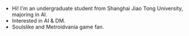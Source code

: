 - Hi! I'm an undergraduate student from Shanghai Jiao Tong University, majoring in AI.
- Interested in AI & DM.
- Soulslike and Metroidvania game fan.
